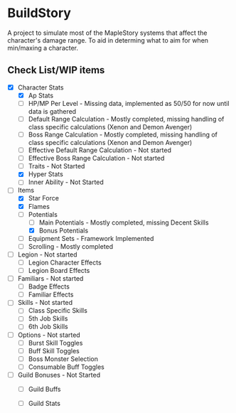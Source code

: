 # BuildStory

A project to simulate most of the MapleStory systems that affect the character's damage range. To aid in determing what to aim for when min/maxing a character. 

## Check List/WIP items
- [x] Character Stats
	- [x] Ap Stats
	- [ ] HP/MP Per Level - Missing data, implemented as 50/50 for now until data is gathered
	- [ ] Default Range Calculation - Mostly completed, missing handling of class specific calculations (Xenon and Demon Avenger)
	- [ ] Boss Range Calculation - Mostly completed, missing handling of class specific calculations (Xenon and Demon Avenger)
	- [ ] Effective Default Range Calculation - Not started
	- [ ] Effective Boss Range Calculation - Not started
	- [ ] Traits - Not Started
	- [x] Hyper Stats
	- [ ] Inner Ability - Not Started
- [ ] Items
	- [x] Star Force
	- [x] Flames
	- [ ] Potentials
		- [ ] Main Potentials - Mostly completed, missing Decent Skills
		- [x] Bonus Potentials
	- [ ] Equipment Sets - Framework Implemented
	- [ ] Scrolling - Mostly completed
- [ ] Legion - Not started
	- [ ] Legion Character Effects
	- [ ] Legion Board Effects
- [ ] Familiars - Not started
	- [ ] Badge Effects
	- [ ] Familiar Effects
- [ ] Skills - Not started
	- [ ] Class Specific Skills
	- [ ] 5th Job Skills
	- [ ] 6th Job Skills
- [ ] Options - Not started
	- [ ] Burst Skill Toggles
	- [ ] Buff Skill Toggles
	- [ ] Boss Monster Selection
	- [ ] Consumable Buff Toggles
- [ ] Guild Bonuses - Not Started
	- [ ] Guild Buffs
	- [ ] Guild Stats

